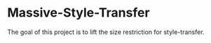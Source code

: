 # Massive-Style-Transfer
The goal of this project is to lift the size restriction for style-transfer.

